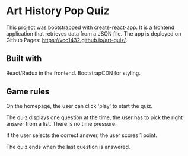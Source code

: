 # Art History Pop Quiz

This project was bootstrapped with create-react-app. It is a frontend application that retrieves data from a JSON file.
The app is deployed on Github Pages: https://vcc1432.github.io/art-quiz/.

## Built with

React/Redux in the frontend. BootstrapCDN for styling. 

## Game rules

On the homepage, the user can click 'play' to start the quiz.

The quiz displays one question at the time, the user has to pick the right answer from a list. There is no time pressure.

If the user selects the correct answer, the user scores 1 point.

The quiz ends when the last question is answered.
